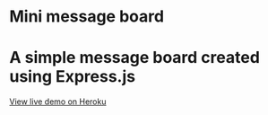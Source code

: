 # Mini message board
# A simple message board created using Express.js

[View live demo on Heroku](https://warm-journey-75943.herokuapp.com/)
